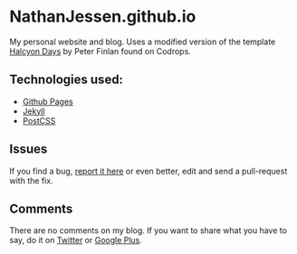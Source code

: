 # NathanJessen.github.io

My personal website and blog.
Uses a modified version of the template [Halcyon Days](http://tympanus.net/codrops/2014/07/14/freebie-halcyon-days-one-page-website-template/) by Peter Finlan found on Codrops.


## Technologies used:

- [Github Pages](http://pages.github.com/)
- [Jekyll](http://jekyllrb.com/)
- [PostCSS](http://postcss.org/)


## Issues

If you find a bug, [report it here](https://github.com/nathanjessen/nathanjessen.github.com/issues) or even better, edit and send a pull-request with the fix.


## Comments

There are no comments on my blog. If you want to share what you have to say, do it on [Twitter](https://twitter.com/nathanjessen) or [Google Plus](https://plus.google.com/108819920657113454025/posts).
